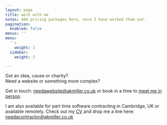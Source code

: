 ```yaml
---
layout: page
title: work with me
notes: Add pricing packages here, once I have worked them out.
pagination:
  enabled: false
menus: ''
menu:
  '':
    weight: 3
  sidebar:
    weight: 3

---
```

Got an idea, cause or charity?  
Need a website or something more complex?

Get in touch: [needawebsite@akmiller.co.uk](mailto:needawebsite@akmiller.co.uk) or book in a time to <a href="" onclick="Calendly.initPopupWidget({url: 'https://calendly.com/software-crafts?primary_color=ac4142'});return false;">meet me in person</a>.

I am also available for part time software contracting in Cambridge, UK or available remotely. Check out my [CV](/public/CV.pdf) and drop me a line here: [needacontractor@akmiller.co.uk](mailto:needacontractor@akmiller.co.uk)

<!-- Calendly link widget begin -->
<link href="https://assets.calendly.com/assets/external/widget.css" rel="stylesheet">
<script src="https://assets.calendly.com/assets/external/widget.js" type="text/javascript"></script>
<!-- Calendly link widget end -->